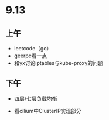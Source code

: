 # 9.13

## 上午

- leetcode（go）
- geerpc看一点
- 和yx讨论iptables与kube-proxy的问题

## 下午

- 四层/七层负载均衡

- 看cilium中ClusterIP实现部分

  